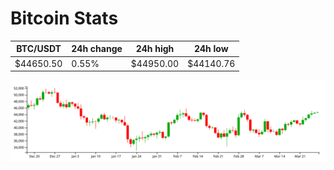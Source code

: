# Bitcoin Stats

BTC/USDT|24h change|24h high|24h low|
|---|---|---|---|
|$44650.50|0.55%|$44950.00|$44140.76|

<img src="./chart.svg">
